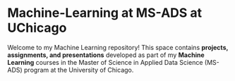 # Machine-Learning at MS-ADS at UChicago 

Welcome to my Machine Learning repository! This space contains **projects, assignments, and presentations** developed as part of my **Machine Learning** courses in the Master of Science in Applied Data Science (MS-ADS) program at the University of Chicago.



